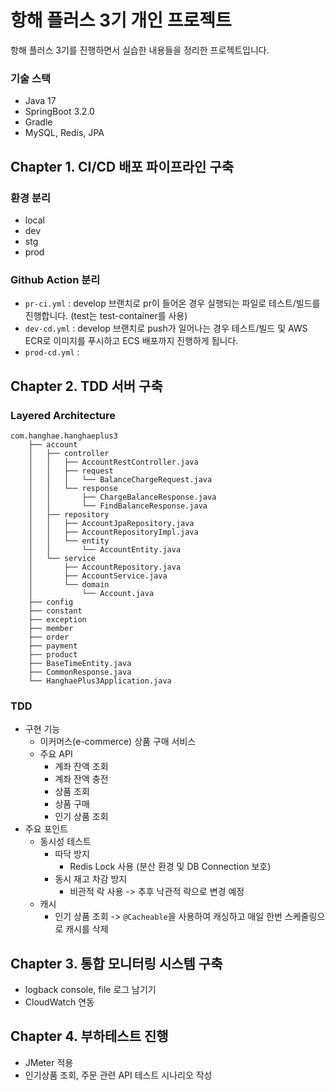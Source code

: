 # 항해 플러스 3기 개인 프로젝트
항해 플러스 3기를 진행하면서 실습한 내용들을 정리한 프로젝트입니다.

### 기술 스택
- Java 17
- SpringBoot 3.2.0
- Gradle
- MySQL, Redis, JPA

## Chapter 1. CI/CD 배포 파이프라인 구축
### 환경 분리
- local
- dev
- stg
- prod

### Github Action 분리
- ```pr-ci.yml``` : develop 브랜치로 pr이 들어온 경우 실행되는 파일로 테스트/빌드를 진행합니다. (test는 test-container를 사용)
- ```dev-cd.yml``` : develop 브랜치로 push가 일어나는 경우 테스트/빌드 및 AWS ECR로 이미지를 푸시하고 ECS 배포까지 진행하게 됩니다.
- ```prod-cd.yml``` : 

## Chapter 2. TDD 서버 구축
### Layered Architecture
```
com.hanghae.hanghaeplus3
    ├── account
    │   ├── controller
    │   │   ├── AccountRestController.java
    │   │   ├── request
    │   │   │   └── BalanceChargeRequest.java
    │   │   └── response
    │   │       ├── ChargeBalanceResponse.java
    │   │       └── FindBalanceResponse.java
    │   ├── repository
    │   │   ├── AccountJpaRepository.java
    │   │   ├── AccountRepositoryImpl.java
    │   │   └── entity
    │   │       └── AccountEntity.java
    │   └── service
    │       ├── AccountRepository.java
    │       ├── AccountService.java
    │       └── domain
    │           └── Account.java
    ├── config
    ├── constant
    ├── exception
    ├── member
    ├── order
    ├── payment
    ├── product
    ├── BaseTimeEntity.java
    ├── CommonResponse.java
    └── HanghaePlus3Application.java
```
### TDD
- 구현 기능
  - 이커머스(e-commerce) 상품 구매 서비스
  - 주요 API
    - 계좌 잔액 조회
    - 계좌 잔액 충전
    - 상품 조회
    - 상품 구매
    - 인기 상품 조회
- 주요 포인트
  - 동시성 테스트
    - 따닥 방지
      - Redis Lock 사용 (분산 환경 및 DB Connection 보호)
    - 동시 재고 차감 방지
      - 비관적 락 사용 -> 추후 낙관적 락으로 변경 예정
  - 캐시
    - 인기 상품 조회 ->  ```@Cacheable```을 사용하여 캐싱하고 매일 한번 스케줄링으로 캐시를 삭제

## Chapter 3. 통합 모니터링 시스템 구축
- logback console, file 로그 남기기
- CloudWatch 연동

## Chapter 4. 부하테스트 진행
- JMeter 적용
- 인기상품 조회, 주문 관련 API 테스트 시나리오 작성
